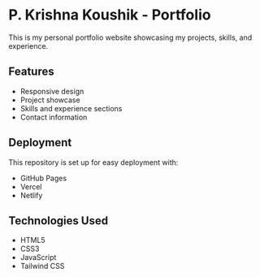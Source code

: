 # P. Krishna Koushik - Portfolio

This is my personal portfolio website showcasing my projects, skills, and experience.

## Features

- Responsive design
- Project showcase
- Skills and experience sections
- Contact information

## Deployment

This repository is set up for easy deployment with:
- GitHub Pages
- Vercel
- Netlify

## Technologies Used

- HTML5
- CSS3
- JavaScript
- Tailwind CSS
